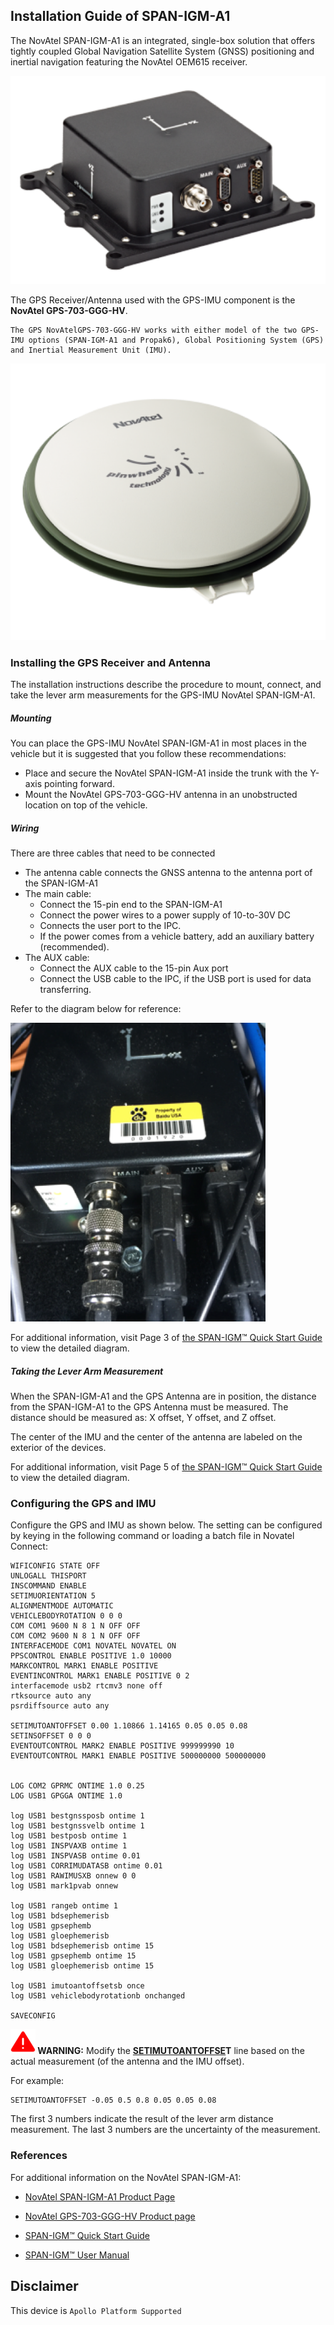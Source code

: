 ## Installation Guide of SPAN-IGM-A1

The NovAtel SPAN-IGM-A1 is an integrated, single-box solution that offers tightly coupled Global Navigation Satellite System (GNSS) positioning and inertial navigation featuring the NovAtel OEM615 receiver.

![novatel_imu](images/Novatel_imu.png)

The GPS Receiver/Antenna used with the GPS-IMU component is the **NovAtel GPS-703-GGG-HV**.

```
The GPS NovAtelGPS-703-GGG-HV works with either model of the two GPS-IMU options (SPAN-IGM-A1 and Propak6), Global Positioning System (GPS) and Inertial Measurement Unit (IMU).
```

![gps_receiver](images/gps_receiver.png)

### Installing the GPS Receiver and Antenna

The installation instructions describe the procedure to mount, connect, and take the lever arm measurements for the GPS-IMU NovAtel SPAN-IGM-A1.

##### Mounting

You can place the GPS-IMU NovAtel SPAN-IGM-A1 in most places in the vehicle but it is suggested that you follow these recommendations:

- Place and secure the NovAtel SPAN-IGM-A1 inside the trunk with the Y-axis pointing forward.
- Mount the NovAtel GPS-703-GGG-HV antenna in an unobstructed location on top of the vehicle.

##### Wiring

There are three cables that need to be connected

- The antenna cable connects the GNSS antenna to the antenna port of the SPAN-IGM-A1
- The main cable:
  - Connect the 15-pin end to the SPAN-IGM-A1
  - Connect the power wires to a power supply of 10-to-30V DC
  - Connects the user port to the IPC. 
  - If the power comes from a vehicle battery, add an auxiliary battery (recommended).
- The AUX cable:
  - Connect the AUX cable to the 15-pin Aux port
  - Connect the USB cable to the IPC, if the USB port is used for data transferring.

Refer to the diagram below for reference:

![imu_main_cable_connection](images/imu_main_cable_connection.png)

For additional information, visit Page 3 of [the SPAN-IGM™ Quick Start Guide](http://www.novatel.com/assets/Documents/Manuals/GM-14915114.pdf) to view the detailed diagram.

##### Taking the Lever Arm Measurement

When the SPAN-IGM-A1 and the GPS Antenna are in position, the distance from the SPAN-IGM-A1 to the GPS Antenna must be measured. The distance should be measured as: X offset, Y offset, and Z offset.

The center of the IMU and the center of the antenna are labeled on the exterior of the devices.

For additional information, visit Page 5 of [the SPAN-IGM™ Quick Start Guide](http://www.novatel.com/assets/Documents/Manuals/GM-14915114.pdf) to view the detailed diagram.

### Configuring the GPS and IMU

Configure the GPS and IMU as shown below. The setting can be configured by keying in the following command or loading a batch file in Novatel Connect:

```
WIFICONFIG STATE OFF
UNLOGALL THISPORT
INSCOMMAND ENABLE
SETIMUORIENTATION 5
ALIGNMENTMODE AUTOMATIC  
VEHICLEBODYROTATION 0 0 0
COM COM1 9600 N 8 1 N OFF OFF
COM COM2 9600 N 8 1 N OFF OFF
INTERFACEMODE COM1 NOVATEL NOVATEL ON
PPSCONTROL ENABLE POSITIVE 1.0 10000
MARKCONTROL MARK1 ENABLE POSITIVE
EVENTINCONTROL MARK1 ENABLE POSITIVE 0 2
interfacemode usb2 rtcmv3 none off
rtksource auto any
psrdiffsource auto any

SETIMUTOANTOFFSET 0.00 1.10866 1.14165 0.05 0.05 0.08
SETINSOFFSET 0 0 0
EVENTOUTCONTROL MARK2 ENABLE POSITIVE 999999990 10
EVENTOUTCONTROL MARK1 ENABLE POSITIVE 500000000 500000000


LOG COM2 GPRMC ONTIME 1.0 0.25
LOG USB1 GPGGA ONTIME 1.0

log USB1 bestgnssposb ontime 1
log USB1 bestgnssvelb ontime 1
log USB1 bestposb ontime 1
log USB1 INSPVAXB ontime 1
log USB1 INSPVASB ontime 0.01
log USB1 CORRIMUDATASB ontime 0.01
log USB1 RAWIMUSXB onnew 0 0
log USB1 mark1pvab onnew

log USB1 rangeb ontime 1
log USB1 bdsephemerisb
log USB1 gpsephemb
log USB1 gloephemerisb
log USB1 bdsephemerisb ontime 15
log USB1 gpsephemb ontime 15
log USB1 gloephemerisb ontime 15

log USB1 imutoantoffsetsb once
log USB1 vehiclebodyrotationb onchanged
 
SAVECONFIG
```

**![warning_icon](images/warning_icon.png) WARNING:** Modify the **<u>SETIMUTOANTOFFSE</u>T** line based on the actual measurement (of the antenna and the IMU offset).

For example:

```
SETIMUTOANTOFFSET -0.05 0.5 0.8 0.05 0.05 0.08
```
The first 3 numbers indicate the result of the lever arm distance measurement. The last 3 numbers are the uncertainty of the measurement. 

### References

For additional information on the NovAtel SPAN-IGM-A1:

* [NovAtel SPAN-IGM-A1 Product Page](https://www.novatel.com/products/span-gnss-inertial-systems/span-combined-systems/span-igm-a1/)

* [NovAtel GPS-703-GGG-HV Product page](https://www.novatel.com/products/gnss-antennas/high-performance-gnss-antennas/gps-703-ggg-hv/)

*  [SPAN-IGM™ Quick Start Guide](http://www.novatel.com/assets/Documents/Manuals/GM-14915114.pdf)

* [SPAN-IGM™ User Manual](http://www.novatel.com/assets/Documents/Manuals/OM-20000141.pdf)

## Disclaimer

This device is `Apollo Platform Supported`
